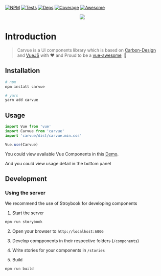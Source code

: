 [![NPM][npm]][npm-url]
[![Tests][build]][build-url]
[![Deps][deps]][deps-url]
[![Coverage][cover]][cover-url]
[![Awesome](https://cdn.rawgit.com/sindresorhus/awesome/d7305f38d29fed78fa85652e3a63e154dd8e8829/media/badge.svg)](https://github.com/vuejs/awesome-vue#component-collections)

<div align="center">
  <a href="https://github.com/nicholaslee119/carbon-components-vue">
    <img  src="https://github.com/nicholaslee119/carbon-components-vue/blob/master/CarvueLogo.png">
  </a>
</div>  

# Introduction

> Carvue is a UI components library which is based on [Carbon-Design](http://www.carbondesignsystem.com/) and [VueJS](https://vuejs.org/) with ❤️ and Proud to be a [vue-awesome](https://github.com/vuejs/awesome-vue#component-collections)  🎉

## Installation

``` bash
# npm
npm install carvue
```

``` bash
# yarn
yarn add carvue
```

## Usage

```javascript
import Vue from 'vue'
import Carvue from 'carvue'
import 'carvue/dist/carvue.min.css'

Vue.use(Carvue)
```
You could view available Vue Components in this [Demo](https://nicholaslee119.github.io/carbon-components-vue/storybook-static/). 

And you could view usage detail in the bottom panel


## Development

### Using the server

We recommend the use of Stroybook for developing components

1. Start the server

```bash
npm run storybook
```

2. Open your browser to `http://localhost:6006`

3. Develop compponents in their respective folders (`/components`)

4. Write stories for your components in `/stories`

5. Build

```bash
npm run build
```



[npm]: https://img.shields.io/npm/v/carvue.svg
[npm-url]: https://www.npmjs.com/package/carvue

[deps]: https://david-dm.org/nicholaslee119/carbon-components-vue/dev-status.svg
[deps-url]: https://david-dm.org/nicholaslee119/carbon-components-vue?type=dev

[cover]: https://coveralls.io/repos/github/nicholaslee119/carbon-components-vue/badge.svg?branch=master
[cover-url]: https://coveralls.io/github/nicholaslee119/carbon-components-vue?branch=master


[build]: https://travis-ci.org/nicholaslee119/carbon-components-vue.svg?branch=master
[build-url]: https://travis-ci.org/nicholaslee119/carbon-components-vue
